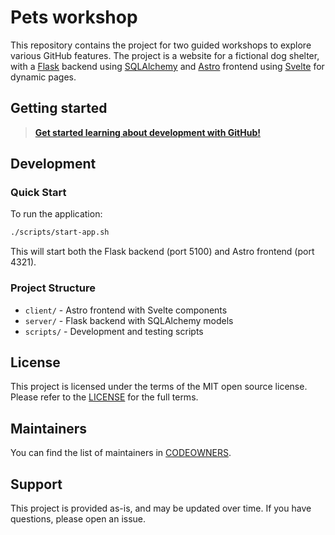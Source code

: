 # Pets workshop

This repository contains the project for two guided workshops to explore various GitHub features. The project is a website for a fictional dog shelter, with a [Flask](https://flask.palletsprojects.com/en/stable/) backend using [SQLAlchemy](https://www.sqlalchemy.org/) and [Astro](https://astro.build/) frontend using [Svelte](https://svelte.dev/) for dynamic pages.

## Getting started

> **[Get started learning about development with GitHub!](./content/README.md)**

## Development

### Quick Start

To run the application:

```bash
./scripts/start-app.sh
```

This will start both the Flask backend (port 5100) and Astro frontend (port 4321).

### Project Structure

- `client/` - Astro frontend with Svelte components
- `server/` - Flask backend with SQLAlchemy models  
- `scripts/` - Development and testing scripts

## License 

This project is licensed under the terms of the MIT open source license. Please refer to the [LICENSE](./LICENSE) for the full terms.

## Maintainers 

You can find the list of maintainers in [CODEOWNERS](./.github/CODEOWNERS).

## Support

This project is provided as-is, and may be updated over time. If you have questions, please open an issue.
